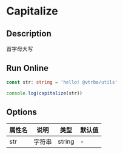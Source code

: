 # Capitalize

## Description
首字母大写

## Run Online

<RunCode :dependency="`
function capitalize(str: string): string {
  return str.charAt(0).toUpperCase() + str.slice(1)
}`">

```ts
const str: string = 'hello! @vtrbo/utils'

console.log(capitalize(str))
```

</RunCode>

## Options

<div class="utils-table">

| 属性名 | 说明 | 类型 | 默认值 |
| --- | --- | --- | --- |
| str | 字符串 | string | - |

</div>